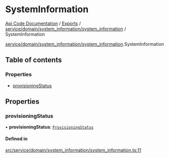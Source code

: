 # SystemInformation
 
[Api Code Documentation](../README.md) / [Exports](../modules.md) / [service/domain/system\_information/system\_information](../modules/service_domain_system_information_system_information.md) / SystemInformation

[service/domain/system\_information/system\_information](../modules/service_domain_system_information_system_information.md).SystemInformation

## Table of contents

### Properties

- [provisioningStatus](service_domain_system_information_system_information.SystemInformation.md#provisioningstatus)

## Properties

### provisioningStatus

• **provisioningStatus**: [`ProvisioningStatus`](service_domain_system_information_system_information.ProvisioningStatus.md)

#### Defined in

[src/service/domain/system_information/system_information.ts:11](https://github.com/openkfw/TruBudget/blob/965031f/api/src/service/domain/system_information/system_information.ts#L11)
